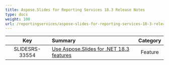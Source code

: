 ```yaml
---
title: Aspose.Slides for Reporting Services 18.3 Release Notes
type: docs
weight: 100
url: /reportingservices/aspose-slides-for-reporting-services-18-3-release-notes/
---
```


|**Key** |**Summary** |**Category** |
| :-: | :- | :-: |
|SLIDESRS-33554|[Use Aspose.Slides for .NET 18.3 features](https://docs.aspose.com/display/slidesnet/Aspose.Slides+for+.NET+18.3+Release+Notes)|Feature|

